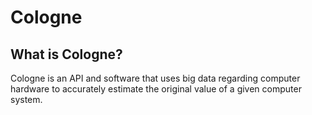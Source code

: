 # Cologne
## What is Cologne?
Cologne is an API and software that uses big data regarding computer hardware to accurately estimate the original value of a given computer system.